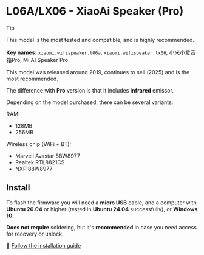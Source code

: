 # L06A/LX06 - XiaoAi Speaker (Pro)

> [!TIP]
> This model is the most tested and compatible, and is highly recommended.

**Key names:** `xiaomi.wifispeaker.l06a`, `xiaomi.wifispeaker.lx06`, 小米小爱音箱Pro, Mi AI Speaker Pro

This model was released around 2019, continues to sell (2025) and is the most recommended.

The difference with **Pro** version is that it includes **infrared** emissor.

Depending on the model purchased, there can be several variants:

RAM:
- 128MB
- 256MB 

Wireless chip (WiFi + BT):
- Marvell Avastar 88W8977
- Realtek RTL8821CS
- NXP 88W8977

## Install

To flash the firmware you will need a **micro USB** cable, and
a computer with **Ubuntu 20.04** or higher (tested in **Ubuntu 24.04** successfully), or **Windows 10**.

**Does not require** soldering, but it's **recommended** in case you need access for recovery or unlock.

📝 [Follow the installation guide](./install.md)